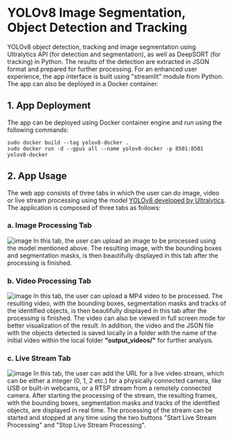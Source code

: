 # YOLOv8 Image Segmentation, Object Detection and Tracking
YOLOv8 object detection, tracking and image segmentation using Ultralytics API (for detection and segmentation), as well as DeepSORT (for tracking) in Python.
The results of the detection are extracted in JSON format and prepared for further processing.
For an enhanced user experience, the app interface is built using "streamlit" module from Python. The app can also be deployed in a Docker container.

## 1. App Deployment
The app can be deployed using Docker container engine and run using the following commands:
```
sudo docker build --tag yolov8-docker .
sudo docker run -d --gpus all --name yolov8-docker -p 8501:8501 yolov8-docker
```

## 2. App Usage
The web app consists of three tabs in which the user can do image, video or live stream processing using the model [YOLOv8 developed by Ultralytics](https://github.com/ultralytics/ultralytics). The application is composed of three tabs as follows:

### a. Image Processing Tab
![image](https://user-images.githubusercontent.com/48774025/221048940-748600fb-f4c4-4d43-9aaa-43e9ba278ad5.png)
In this tab, the user can upload an image to be processed using the model mentioned above. The resulting image, with the bounding boxes and segmentation masks, is then beautifully displayed in this tab after the processing is finished.

### b. Video Processing Tab
![image](https://user-images.githubusercontent.com/48774025/221053190-57d17253-d9c9-4a7b-8616-85f565a40dd4.png)
In this tab, the user can upload a MP4 video to be processed. The resulting video, with the bounding boxes, segmentation masks and tracks of the identified objects, is then beautifully displayed in this tab after the processing is finished. The video can also be viewed in full screen mode for better visualization of the result. In addition, the video and the JSON file with the objects detected is saved locally in a folder with the name of the initial video within the local folder **"output_videos/"** for further analysis.

### c. Live Stream Tab
![image](https://user-images.githubusercontent.com/48774025/221050282-673649d3-6cc2-4bab-b77a-4a738d0a325c.png)
In this tab, the user can add the URL for a live video stream, which can be either a integer (0, 1, 2 etc.) for a physically connected camera, like USB or built-in webcams, or a RTSP stream from a remotely connected camera. After starting the processing of the stream, the resulting frames, with the bounding boxes, segmentation masks and tracks of the identified objects, are displayed in real time. The processing of the stream can be started and stopped at any time using the two buttons "Start Live Stream Processing" and "Stop Live Stream Processing".
